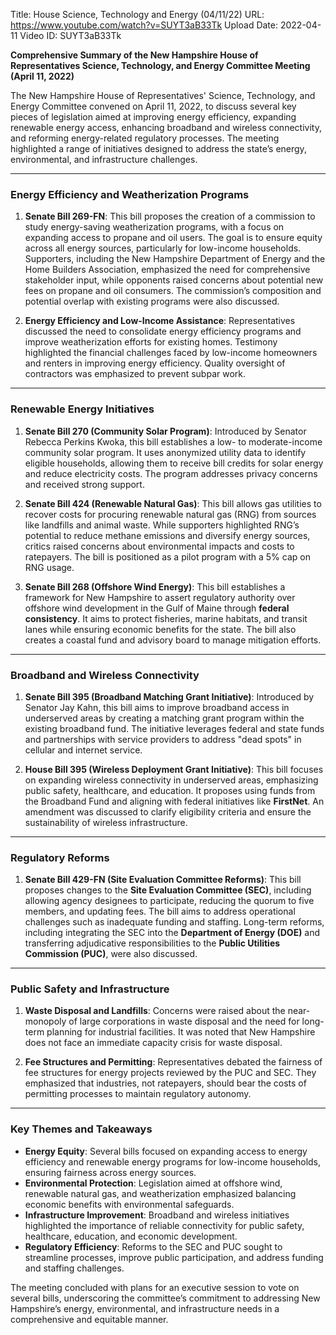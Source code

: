 Title: House Science, Technology and Energy (04/11/22)
URL: https://www.youtube.com/watch?v=SUYT3aB33Tk
Upload Date: 2022-04-11
Video ID: SUYT3aB33Tk

**Comprehensive Summary of the New Hampshire House of Representatives Science, Technology, and Energy Committee Meeting (April 11, 2022)**

The New Hampshire House of Representatives' Science, Technology, and Energy Committee convened on April 11, 2022, to discuss several key pieces of legislation aimed at improving energy efficiency, expanding renewable energy access, enhancing broadband and wireless connectivity, and reforming energy-related regulatory processes. The meeting highlighted a range of initiatives designed to address the state’s energy, environmental, and infrastructure challenges.

---

### **Energy Efficiency and Weatherization Programs**
1. **Senate Bill 269-FN**: This bill proposes the creation of a commission to study energy-saving weatherization programs, with a focus on expanding access to propane and oil users. The goal is to ensure equity across all energy sources, particularly for low-income households. Supporters, including the New Hampshire Department of Energy and the Home Builders Association, emphasized the need for comprehensive stakeholder input, while opponents raised concerns about potential new fees on propane and oil consumers. The commission’s composition and potential overlap with existing programs were also discussed.

2. **Energy Efficiency and Low-Income Assistance**: Representatives discussed the need to consolidate energy efficiency programs and improve weatherization efforts for existing homes. Testimony highlighted the financial challenges faced by low-income homeowners and renters in improving energy efficiency. Quality oversight of contractors was emphasized to prevent subpar work.

---

### **Renewable Energy Initiatives**
1. **Senate Bill 270 (Community Solar Program)**: Introduced by Senator Rebecca Perkins Kwoka, this bill establishes a low- to moderate-income community solar program. It uses anonymized utility data to identify eligible households, allowing them to receive bill credits for solar energy and reduce electricity costs. The program addresses privacy concerns and received strong support.

2. **Senate Bill 424 (Renewable Natural Gas)**: This bill allows gas utilities to recover costs for procuring renewable natural gas (RNG) from sources like landfills and animal waste. While supporters highlighted RNG’s potential to reduce methane emissions and diversify energy sources, critics raised concerns about environmental impacts and costs to ratepayers. The bill is positioned as a pilot program with a 5% cap on RNG usage.

3. **Senate Bill 268 (Offshore Wind Energy)**: This bill establishes a framework for New Hampshire to assert regulatory authority over offshore wind development in the Gulf of Maine through **federal consistency**. It aims to protect fisheries, marine habitats, and transit lanes while ensuring economic benefits for the state. The bill also creates a coastal fund and advisory board to manage mitigation efforts.

---

### **Broadband and Wireless Connectivity**
1. **Senate Bill 395 (Broadband Matching Grant Initiative)**: Introduced by Senator Jay Kahn, this bill aims to improve broadband access in underserved areas by creating a matching grant program within the existing broadband fund. The initiative leverages federal and state funds and partnerships with service providers to address "dead spots" in cellular and internet service.

2. **House Bill 395 (Wireless Deployment Grant Initiative)**: This bill focuses on expanding wireless connectivity in underserved areas, emphasizing public safety, healthcare, and education. It proposes using funds from the Broadband Fund and aligning with federal initiatives like **FirstNet**. An amendment was discussed to clarify eligibility criteria and ensure the sustainability of wireless infrastructure.

---

### **Regulatory Reforms**
1. **Senate Bill 429-FN (Site Evaluation Committee Reforms)**: This bill proposes changes to the **Site Evaluation Committee (SEC)**, including allowing agency designees to participate, reducing the quorum to five members, and updating fees. The bill aims to address operational challenges such as inadequate funding and staffing. Long-term reforms, including integrating the SEC into the **Department of Energy (DOE)** and transferring adjudicative responsibilities to the **Public Utilities Commission (PUC)**, were also discussed.

---

### **Public Safety and Infrastructure**
1. **Waste Disposal and Landfills**: Concerns were raised about the near-monopoly of large corporations in waste disposal and the need for long-term planning for industrial facilities. It was noted that New Hampshire does not face an immediate capacity crisis for waste disposal.

2. **Fee Structures and Permitting**: Representatives debated the fairness of fee structures for energy projects reviewed by the PUC and SEC. They emphasized that industries, not ratepayers, should bear the costs of permitting processes to maintain regulatory autonomy.

---

### **Key Themes and Takeaways**
- **Energy Equity**: Several bills focused on expanding access to energy efficiency and renewable energy programs for low-income households, ensuring fairness across energy sources.
- **Environmental Protection**: Legislation aimed at offshore wind, renewable natural gas, and weatherization emphasized balancing economic benefits with environmental safeguards.
- **Infrastructure Improvement**: Broadband and wireless initiatives highlighted the importance of reliable connectivity for public safety, healthcare, education, and economic development.
- **Regulatory Efficiency**: Reforms to the SEC and PUC sought to streamline processes, improve public participation, and address funding and staffing challenges.

The meeting concluded with plans for an executive session to vote on several bills, underscoring the committee’s commitment to addressing New Hampshire’s energy, environmental, and infrastructure needs in a comprehensive and equitable manner.